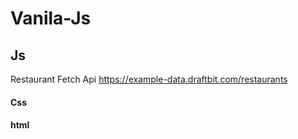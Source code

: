 # Vanila-Js

## Js
 Restaurant Fetch Api  https://example-data.draftbit.com/restaurants

#### Css
#### html

